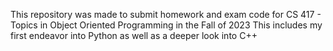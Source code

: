 This repository was made to submit homework and exam code for CS 417 - Topics in Object Oriented Programming in the Fall of 2023
This includes my first endeavor into Python as well as a deeper look into C++
